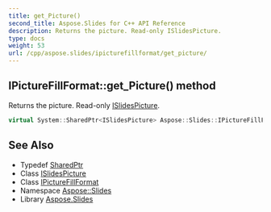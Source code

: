 ```yaml
---
title: get_Picture()
second_title: Aspose.Slides for C++ API Reference
description: Returns the picture. Read-only ISlidesPicture.
type: docs
weight: 53
url: /cpp/aspose.slides/ipicturefillformat/get_picture/
---
```

## IPictureFillFormat::get_Picture() method


Returns the picture. Read-only [ISlidesPicture](../../islidespicture/).

```cpp
virtual System::SharedPtr<ISlidesPicture> Aspose::Slides::IPictureFillFormat::get_Picture()=0
```

## See Also

* Typedef [SharedPtr](../../system/sharedptr/)
* Class [ISlidesPicture](../islidespicture/)
* Class [IPictureFillFormat](./)
* Namespace [Aspose::Slides](../)
* Library [Aspose.Slides](../../)